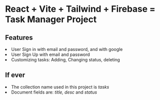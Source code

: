 
# React + Vite + Tailwind + Firebase = Task Manager Project

## Features
<li>User Sign in with email and password, and with google </li>
<li>User Sign Up with email and password </li>
<li>Customizing tasks: Adding, Changing status, deleting </li>

## If ever
<li>The collection name used in this project is <i>tasks</i></li>
<li>Document fields are: <i>title, desc</i> and <i>status</i></li>